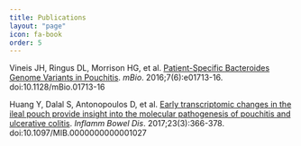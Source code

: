 ```yaml
---
title: Publications
layout: "page"
icon: fa-book
order: 5
---
```


Vineis JH, Ringus DL, Morrison HG, et al. <a href="https://pubmed.ncbi.nlm.nih.gov/27935837/">Patient-Specific Bacteroides Genome Variants in Pouchitis</a>. *mBio*. 2016;7(6):e01713-16. doi:10.1128/mBio.01713-16

Huang Y, Dalal S, Antonopoulos D, et al. <a href="https://pubmed.ncbi.nlm.nih.gov/28221248/">Early transcriptomic changes in the ileal pouch provide insight into the molecular pathogenesis of pouchitis and ulcerative colitis</a>. *Inflamm Bowel Dis*. 2017;23(3):366-378. doi:10.1097/MIB.0000000000001027

